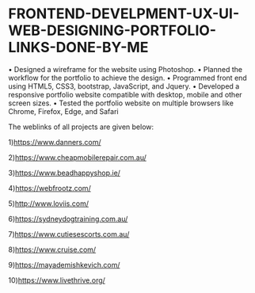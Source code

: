 # FRONTEND-DEVELPMENT-UX-UI-WEB-DESIGNING-PORTFOLIO-LINKS-DONE-BY-ME

• Designed a wireframe for the website using Photoshop.
• Planned the workflow for the portfolio to achieve the design.
• Programmed front end using HTML5, CSS3, bootstrap, JavaScript, and Jquery.
• Developed a responsive portfolio website compatible with desktop, mobile and other screen sizes. 
• Tested the portfolio website on multiple browsers like Chrome, Firefox, Edge, and Safari

The weblinks of all projects are given below:

1)https://www.danners.com/

2)https://www.cheapmobilerepair.com.au/

3)https://www.beadhappyshop.ie/

4)https://webfrootz.com/

5)http://www.loviis.com/

6)https://sydneydogtraining.com.au/

7)https://www.cutiesescorts.com.au/

8)https://www.cruise.com/

9)https://mayademishkevich.com/

10)https://www.livethrive.org/
